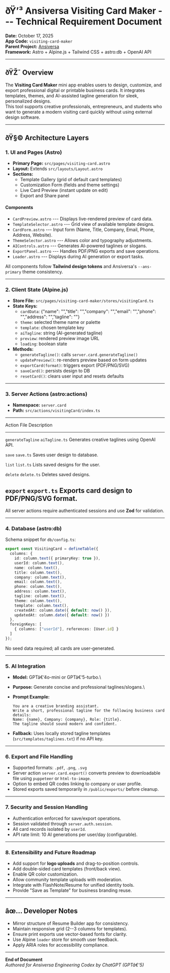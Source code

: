 # ðŸ’³ Ansiversa Visiting Card Maker --- Technical Requirement Document

**Date:** October 17, 2025\
**App Code:** `visiting-card-maker`\
**Parent Project:** [Ansiversa](https://ansiversa.com)\
**Framework:** Astro + Alpine.js + Tailwind CSS + astro:db + OpenAI API

------------------------------------------------------------------------

## ðŸŽ¯ Overview

The **Visiting Card Maker** mini app enables users to design, customize,
and export professional digital or printable business cards. It
integrates templates, themes, and AI-assisted tagline generation for
sleek, personalized designs.\
This tool supports creative professionals, entrepreneurs, and students
who want to generate a modern visiting card quickly without using
external design software.

------------------------------------------------------------------------

## ðŸ§© Architecture Layers

### 1. **UI and Pages (Astro)**

-   **Primary Page:** `src/pages/visiting-card.astro`
-   **Layout:** Extends `src/layouts/Layout.astro`
-   **Sections:**
    -   Template Gallery (grid of default card templates)
    -   Customization Form (fields and theme settings)
    -   Live Card Preview (instant update on edit)
    -   Export and Share panel

#### Components

-   `CardPreview.astro` --- Displays live-rendered preview of card data.
-   `TemplateSelector.astro` --- Grid view of available template
    designs.
-   `CardForm.astro` --- Input form (Name, Title, Company, Email, Phone,
    Address, Website).
-   `ThemeSelector.astro` --- Allows color and typography adjustments.
-   `AIControls.astro` --- Generates AI-powered taglines or slogans.
-   `ExportPanel.astro` --- Handles PDF/PNG exports and save operations.
-   `Loader.astro` --- Displays during AI generation or export tasks.

All components follow **Tailwind design tokens** and Ansiversa's
`--ans-primary` theme consistency.

------------------------------------------------------------------------

### 2. **Client State (Alpine.js)**

-   **Store File:** `src/pages/visiting-card-maker/stores/visitingCard.ts`
-   **State Keys:**
    -   `cardData`: {"name": "","title": "","company": "","email":
        "","phone": "","address": "","tagline": ""}
    -   `theme`: selected theme name or palette
    -   `template`: chosen template key
    -   `aiTagline`: string (AI-generated tagline)
    -   `preview`: rendered preview image URL
    -   `loading`: boolean state
-   **Methods:**
    -   `generateTagline()`: calls `server.card.generateTagline()`
    -   `updatePreview()`: re-renders preview based on form updates
    -   `exportCard(format)`: triggers export (PDF/PNG/SVG)
    -   `saveCard()`: persists design to DB
    -   `resetCard()`: clears user input and resets defaults

------------------------------------------------------------------------

### 3. **Server Actions (astro:actions)**

-   **Namespace:** `server.card`
-   **Path:** `src/actions/visitingCard/index.ts`

  -------------------------------------------------------------------------
  Action                File             Description
  --------------------- ---------------- ----------------------------------
  `generateTagline`     `aiTagline.ts`   Generates creative taglines using
                                         OpenAI API.

  `save`                `save.ts`        Saves user design to database.

  `list`                `list.ts`        Lists saved designs for the user.

  `delete`              `delete.ts`      Deletes saved designs.

  `export`              `export.ts`      Exports card design to PDF/PNG/SVG
                                         format.
  -------------------------------------------------------------------------

All server actions require authenticated sessions and use **Zod** for
validation.

------------------------------------------------------------------------

### 4. **Database (astro:db)**

Schema snippet for `db/config.ts`:

``` ts
export const VisitingCard = defineTable({
  columns: {
    id: column.text({ primaryKey: true }),
    userId: column.text(),
    name: column.text(),
    title: column.text(),
    company: column.text(),
    email: column.text(),
    phone: column.text(),
    address: column.text(),
    tagline: column.text(),
    theme: column.text(),
    template: column.text(),
    createdAt: column.date({ default: now() }),
    updatedAt: column.date({ default: now() })
  },
  foreignKeys: [
    { columns: ["userId"], references: [User.id] }
  ]
});
```

No seed data required; all cards are user-generated.

------------------------------------------------------------------------

### 5. **AI Integration**

-   **Model:** GPTâ€‘4o-mini or GPTâ€‘5-turbo.\

-   **Purpose:** Generate concise and professional taglines/slogans.\

-   **Prompt Example:**

        You are a creative branding assistant.  
        Write a short, professional tagline for the following business card details:  
        Name: {name}, Company: {company}, Role: {title}.  
        The tagline should sound modern and confident.

-   **Fallback:** Uses locally stored tagline templates
    (`src/templates/taglines.txt`) if no API key.

------------------------------------------------------------------------

### 6. **Export and File Handling**

-   Supported formats: `.pdf`, `.png`, `.svg`
-   Server action `server.card.export()` converts preview to
    downloadable file using `puppeteer` or `html-to-image`.
-   Option to embed QR codes linking to company or user profile.
-   Stored exports saved temporarily in `/public/exports/` before
    cleanup.

------------------------------------------------------------------------

### 7. **Security and Session Handling**

-   Authentication enforced for save/export operations.
-   Session validated through `server.auth.session`.
-   All card records isolated by `userId`.
-   API rate limit: 10 AI generations per user/day (configurable).

------------------------------------------------------------------------

### 8. **Extensibility and Future Roadmap**

-   Add support for **logo uploads** and drag-to-position controls.
-   Add double-sided card templates (front/back view).
-   Enable QR color customization.
-   Allow community template uploads with moderation.
-   Integrate with FlashNote/Resume for unified identity tools.
-   Provide "Save as Template" for business branding reuse.

------------------------------------------------------------------------

## âœ… Developer Notes

-   Mirror structure of Resume Builder app for consistency.
-   Maintain responsive grid (2--3 columns for templates).
-   Ensure print exports use vector-based fonts for clarity.
-   Use Alpine `loader` store for smooth user feedback.
-   Apply ARIA roles for accessibility compliance.

------------------------------------------------------------------------

**End of Document**\
*Authored for Ansiversa Engineering Codex by ChatGPT (GPTâ€‘5)*

